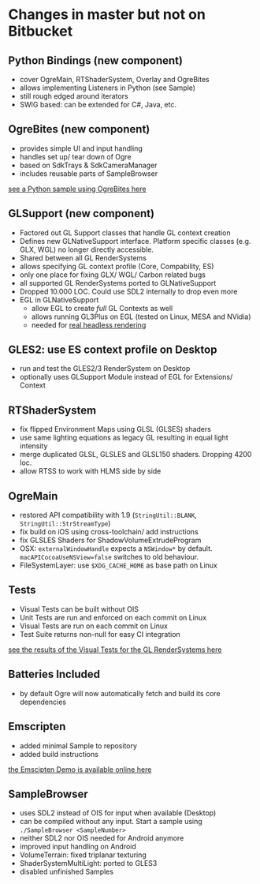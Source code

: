 # Changes in master but not on Bitbucket

## Python Bindings (new component)
* cover OgreMain, RTShaderSystem, Overlay and OgreBites
* allows implementing Listeners in Python (see Sample)
* still rough edged around iterators
* SWIG based: can be extended for C#, Java, etc.

## OgreBites (new component)
* provides simple UI and input handling
* handles set up/ tear down of Ogre
* based on SdkTrays & SdkCameraManager
* includes reusable parts of SampleBrowser

[see a Python sample using OgreBites here](https://github.com/OGRECave/ogre/blob/master/Samples/Python/bites_sample.py)

## GLSupport (new component)
* Factored out GL Support classes that handle GL context creation
* Defines new GLNativeSupport interface. Platform specific classes (e.g. GLX, WGL) no longer directly accessible.
* Shared between all GL RenderSystems
* allows specifying GL context profile (Core, Compability, ES)
* only one place for fixing GLX/ WGL/ Carbon related bugs
* all supported GL RenderSystems ported to GLNativeSupport 
* Dropped 10.000 LOC. Could use SDL2 internally to drop even more
* EGL in GLNativeSupport
    * allow EGL to create *full* GL Contexts as well
    * allows running GL3Plus on EGL (tested on Linux, MESA and NVidia)
    * needed for [real headless rendering](http://devblogs.nvidia.com/parallelforall/egl-eye-opengl-visualization-without-x-server/)
    
## GLES2: use ES context profile on Desktop
* run and test the GLES2/3 RenderSystem on Desktop
* optionally uses GLSupport Module instead of EGL for Extensions/ Context

## RTShaderSystem
* fix flipped Environment Maps using GLSL (GLSES) shaders
* use same lighting equations as legacy GL resulting in equal light intensity
* merge duplicated GLSL, GLSLES and GLSL150 shaders. Dropping 4200 loc.
* allow RTSS to work with HLMS side by side

## OgreMain
* restored API compatibility with 1.9 (`StringUtil::BLANK`, `StringUtil::StrStreamType`)
* fix build on iOS using cross-toolchain/ add instructions
* fix GLSLES Shaders for ShadowVolumeExtrudeProgram
* OSX: `externalWindowHandle` expects a `NSWindow*` by default. `macAPICocoaUseNSView=false` switches to old behaviour.
* FileSystemLayer: use `$XDG_CACHE_HOME` as base path on Linux

## Tests
* Visual Tests can be built without OIS
* Unit Tests are run and enforced on each commit on Linux
* Visual Tests are run on each commit on Linux
* Test Suite returns non-null for easy CI integration

[see the results of the Visual Tests for the GL RenderSystems here](https://ogrecave.github.io/ogre/gl_status/)

## Batteries Included
* by default Ogre will now automatically fetch and build its core dependencies

## Emscripten
* added minimal Sample to repository
* added build instructions

[the Emscipten Demo is available online here](https://ogrecave.github.io/ogre/emscripten/)

## SampleBrowser
* uses SDL2 instead of OIS for input when available (Desktop)
* can be compiled without any input. Start a sample using `./SampleBrowser <SampleNumber>`
* neither SDL2 nor OIS needed for Android anymore
* improved input handling on Android
* VolumeTerrain: fixed triplanar texturing
* ShaderSystemMultiLight: ported to GLES3
* disabled unfinished Samples

